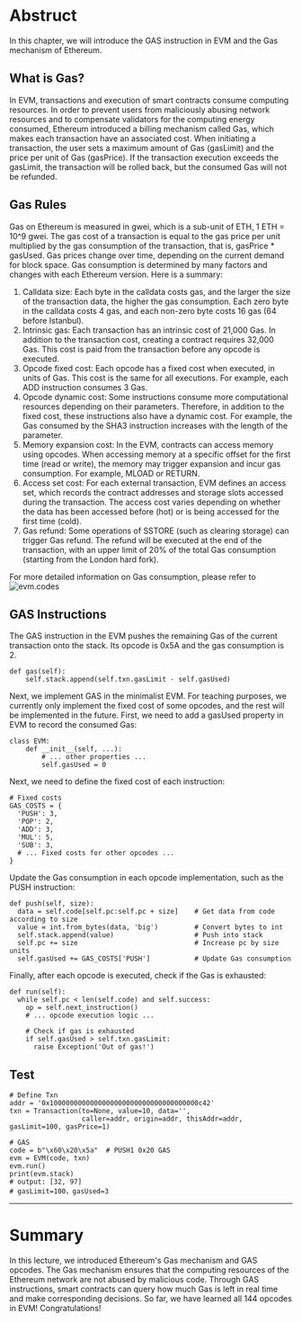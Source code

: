 # Abstruct

In this chapter, we will introduce the GAS instruction in EVM and the Gas mechanism of Ethereum.

## What is Gas?

In EVM, transactions and execution of smart contracts consume computing resources. In order to prevent users from maliciously abusing network resources and to compensate validators for the computing energy consumed, Ethereum introduced a billing mechanism called Gas,
which makes each transaction have an associated cost. When initiating a transaction, the user sets a maximum amount of Gas (gasLimit) and the price per unit of Gas (gasPrice). If the transaction execution exceeds the gasLimit, the transaction will be rolled back,
but the consumed Gas will not be refunded.

## Gas Rules

Gas on Ethereum is measured in gwei, which is a sub-unit of ETH, 1 ETH = 10^9 gwei. The gas cost of a transaction is equal to the gas price per unit multiplied by the gas consumption of the transaction, that is, gasPrice * gasUsed. Gas prices change over time,
depending on the current demand for block space. Gas consumption is determined by many factors and changes with each Ethereum version. Here is a summary:
1. Calldata size: Each byte in the calldata costs gas, and the larger the size of the transaction data, the higher the gas consumption. Each zero byte in the calldata costs 4 gas, and each non-zero byte costs 16 gas (64 before Istanbul).
2. Intrinsic gas: Each transaction has an intrinsic cost of 21,000 Gas. In addition to the transaction cost, creating a contract requires 32,000 Gas. This cost is paid from the transaction before any opcode is executed.
3. Opcode fixed cost: Each opcode has a fixed cost when executed, in units of Gas. This cost is the same for all executions. For example, each ADD instruction consumes 3 Gas.
4. Opcode dynamic cost: Some instructions consume more computational resources depending on their parameters. Therefore, in addition to the fixed cost, these instructions also have a dynamic cost. For example, the Gas consumed by the SHA3 instruction increases with the length of the parameter.
5. Memory expansion cost: In the EVM, contracts can access memory using opcodes. When accessing memory at a specific offset for the first time (read or write), the memory may trigger expansion and incur gas consumption. For example, MLOAD or RETURN.
6. Access set cost: For each external transaction, EVM defines an access set, which records the contract addresses and storage slots accessed during the transaction. The access cost varies depending on whether the data has been accessed before (hot) or is being accessed for the first time (cold).
7. Gas refund: Some operations of SSTORE (such as clearing storage) can trigger Gas refund. The refund will be executed at the end of the transaction, with an upper limit of 20% of the total Gas consumption (starting from the London hard fork).

For more detailed information on Gas consumption, please refer to ![evm.codes](https://www.evm.codes/)

## GAS Instructions

The GAS instruction in the EVM pushes the remaining Gas of the current transaction onto the stack. Its opcode is 0x5A and the gas consumption is 2.

```
def gas(self):
    self.stack.append(self.txn.gasLimit - self.gasUsed)
```

Next, we implement GAS in the minimalist EVM. For teaching purposes, we currently only implement the fixed cost of some opcodes, and the rest will be implemented in the future.
First, we need to add a gasUsed property in EVM to record the consumed Gas:

```
class EVM:
    def __init__(self, ...):
        # ... other properties ...
        self.gasUsed = 0
```

Next, we need to define the fixed cost of each instruction:

```
# Fixed costs
GAS_COSTS = {
  'PUSH': 3,
  'POP': 2,
  'ADD': 3,
  'MUL': 5,
  'SUB': 3,
  # ... Fixed costs for other opcodes ...
}
```

Update the Gas consumption in each opcode implementation, such as the PUSH instruction:

```
def push(self, size):
  data = self.code[self.pc:self.pc + size]    # Get data from code according to size
  value = int.from_bytes(data, 'big')         # Convert bytes to int
  self.stack.append(value)                    # Push into stack
  self.pc += size                             # Increase pc by size units
  self.gasUsed += GAS_COSTS['PUSH']           # Update Gas consumption
```

Finally, after each opcode is executed, check if the Gas is exhausted:

```
def run(self):
  while self.pc < len(self.code) and self.success:
    op = self.next_instruction()
    # ... opcode execution logic ...

    # Check if gas is exhausted
    if self.gasUsed > self.txn.gasLimit:
      raise Exception('Out of gas!')
```

## Test

```
# Define Txn
addr = '0x1000000000000000000000000000000000000c42'
txn = Transaction(to=None, value=10, data='', 
                  caller=addr, origin=addr, thisAddr=addr, gasLimit=100, gasPrice=1)

# GAS 
code = b"\x60\x20\x5a"  # PUSH1 0x20 GAS
evm = EVM(code, txn)
evm.run()
print(evm.stack)
# output: [32, 97] 
# gasLimit=100，gasUsed=3
```

<hr>

# Summary

In this lecture, we introduced Ethereum's Gas mechanism and GAS opcodes. The Gas mechanism ensures that the computing resources of the Ethereum network are not abused by malicious code.
Through GAS instructions, smart contracts can query how much Gas is left in real time and make corresponding decisions.
So far, we have learned all 144 opcodes in EVM! Congratulations!
